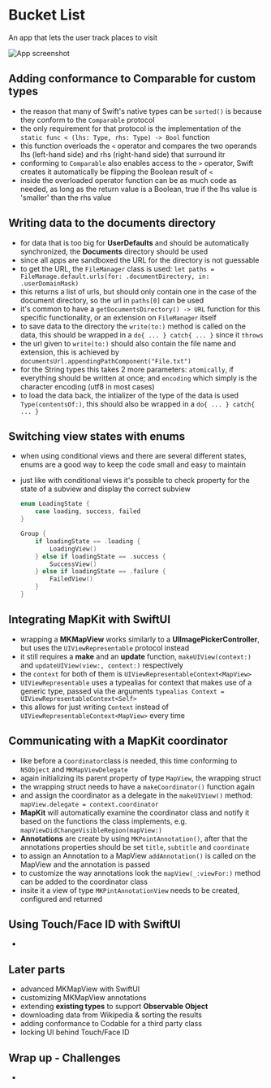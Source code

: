 # Bucket List 
An app that lets the user track places to visit

![App screenshot](PROJECT_NAME.png)


## Adding conformance to Comparable for custom types
- the reason that many of Swift's native types can be `sorted()` is because they conform to the `Comparable` protocol
- the only requirement for that protocol is the implementation of the `static func < (lhs: Type, rhs: Type) -> Bool` function
- this function overloads the `<` operator and  compares the two operands lhs (left-hand side) and rhs (right-hand side) that surround itr
- conforming to `Comparable` also enables access to the `>` operator, Swift creates it automatically be flipping the Boolean result of `<`
- inside the overloaded operator function can be as much code as needed, as long as the return value is a Boolean, true if the lhs value is 'smaller' than the rhs value

## Writing data to the documents directory
- for data that is too big for __UserDefaults__ and should be automatically synchronized, the **Documents** directory should be used
- since all apps are sandboxed the URL for the directory is not guessable
- to get the URL, the `FileManager` class is used: `let paths = FileManage.default.urls(for: .documentDirectory, in: .userDomainMask)`
- this returns a list of urls, but should only contain one in the case of the document directory, so the url in `paths[0]` can be used
- it's common to have a `getDocumentsDirectory() -> URL` function for this specific functionality, or an extension on `FileManager` itself
- to save data to the directory the `write(to:)` method is called on the data, this should be wrapped in a `do{ ... } catch{ ... }` since it `throws`
- the url given to `write(to:)` should also contain the file name and extension, this is achieved by `documentsUrl.appendingPathComponent("File.txt")`
- for the String types this takes 2 more parameters: `atomically`, if everything should be written at once; and `encoding` which simply is the character encoding (utf8 in most cases)
- to load the data back, the intializer of the type of the data is used `Type(contentsOf:)`, this should also be wrapped in a `do{ ... } catch{ ... }`

## Switching view states with enums
- when using conditional views and there are several different states, enums are a good way to keep the code small and easy to maintain
- just like with conditional views it's possible to check property for the state of a subview and display the correct subview

    ```swift
    enum LoadingState {
        case loading, success, failed
    }
    ```

    ```swift
    Group {
        if loadingState == .loading {
            LoadingView()
        } else if loadingState == .success {
            SuccessView()
        } else if loadingState == .failure {
            FailedView()
        }
    }
    ```

## Integrating MapKit with SwiftUI
- wrapping a **MKMapView** works similarly to a __UIImagePickerController__, but uses the `UIViewRepresentable` protocol instead
- it still requires a __make__ and an __update__ function, `makeUIView(context:)` and `updateUIView(view:, context:)` respectively
- the `context` for both of them is `UIViewRepresentableContext<MapView>`
- `UIViewRepresentable` uses a typealias for context that makes use of a generic type, passed via the arguments `typealias Context = UIViewRepresentableContext<Self>`
- this allows for just writing `Context` instead of `UIViewRepresentableContext<MapView>` every time

## Communicating with a MapKit coordinator
- like before a `Coordinator`class is needed, this time conforming to `NSObject` and `MKMapViewDelegate`
- again initializing its parent property of type `MapView`, the wrapping struct
- the wrapping struct needs to have a `makeCoordinator()` function again
- and assign the coordinator as a delegate in the `makeUIView()` method: `mapView.delegate = context.coordinator`
- **MapKit** will automatically examine the coordinator class and notify it based on the functions the class implements, e.g. `mapViewDidChangeVisibleRegion(mapView:)`
- **Annotations** are create by using `MKPointAnnotation()`, after that the annotations properties should be set `title`, `subtitle` and `coordinate`
- to assign an Annotation to a MapView `addAnnotation()` is called on the MapView and the annotation is passed
- to customize the way annotations look the `mapView(_:viewFor:)` method can be added to the coordinator class
- insite it a view of type `MKPintAnnotationView` needs to be created, configured and returned

## Using Touch/Face ID with SwiftUI
-

## Later parts
 - advanced MKMapView with SwiftUI
 - customizing MKMapView annotations
 - extending __existing types__ to support **Observable Object**
 - downloading data from Wikipedia & sorting the results
 - adding conformance to Codable for a third party class
 - locking UI behind Touch/Face ID

## Wrap up - Challenges
- 
